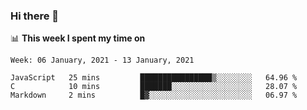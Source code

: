 ### Hi there 👋

📊 __This week I spent my time on__
<!--START_SECTION:waka-->
```text
Week: 06 January, 2021 - 13 January, 2021

JavaScript   25 mins         ████████████████▒░░░░░░░░   64.96 % 
C            10 mins         ███████░░░░░░░░░░░░░░░░░░   28.07 % 
Markdown     2 mins          █▓░░░░░░░░░░░░░░░░░░░░░░░   06.97 % 
```
<!--END_SECTION:waka-->
<!--
**SREEHARI-M-S/SREEHARI-M-S** is a ✨ _special_ ✨ repository because its `README.md` (this file) appears on your GitHub profile.

Here are some ideas to get you started:

- 🔭 I’m currently working on ...
- 🌱 I’m currently learning ...
- 👯 I’m looking to collaborate on ...
- 🤔 I’m looking for help with ...
- 💬 Ask me about ...
- 📫 How to reach me: ...
- 😄 Pronouns: ...
- ⚡ Fun fact: ...
-->
